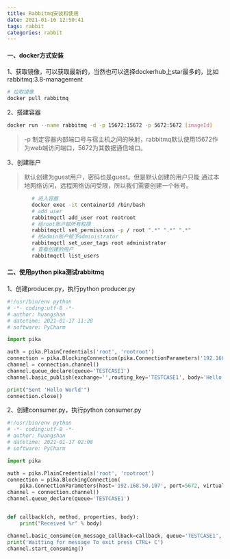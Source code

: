 ```yaml
---
title: Rabbitmq安装和使用
date: 2021-01-16 12:50:41
tags: rabbit
categories: rabbit
---
```


#### 一、docker方式安装

1、获取镜像，可以获取最新的，当然也可以选择dockerhub上star最多的，比如rabbitmq:3.8-management

```bash
# 拉取镜像
docker pull rabbitmq
```

2、搭建容器

```bash
docker run --name rabbitmq -d -p 15672:15672 -p 5672:5672 [imageId]
```

> -p 制定容器内部端口号与宿主机之间的映射，rabbitmq默认使用15672作为web端访问端口，5672为其数据通信端口。

3、创建账户

> 默认创建为guest用户，密码也是guest。但是默认创建的用户只能 通过本地网络访问，远程网络访问受限，所以我们需要创建一个帐号。

```bash
		# 进入容器
		docker exec -it containerId /bin/bash
		# add user
		rabbitmqctl add_user root rootroot
		# 给root账户赋所有权限
		rabbitmqctl set_permissions -p / root ".*" ".*" ".*"
		# 给admin账户赋予administrator
		rabbitmqctl set_user_tags root administrator
		# 查看创建的用户
		rabbitmqctl list_users
```

<!--more-->

#### 二、使用python pika测试rabbitmq

1、创建producer.py，执行python producer.py

```python
#!/usr/bin/env python
# -*- coding:utf-8 -*-
# author: huangshan
# datetime: 2021-01-17 11:28
# software: PyCharm

import pika

auth = pika.PlainCredentials('root', 'rootroot')
connection = pika.BlockingConnection(pika.ConnectionParameters('192.168.50.107', 5672, '/', auth))
channel = connection.channel()
channel.queue_declare(queue='TESTCASE1')
channel.basic_publish(exchange='',routing_key='TESTCASE1', body='Hello World')

print("Sent 'Hello World'")
connection.close()
```

2、创建consumer.py，执行python consumer.py

```python
#!/usr/bin/env python
# -*- coding:utf-8 -*-
# author: huangshan
# datetime: 2021-01-17 02:08
# software: PyCharm

import pika

auth = pika.PlainCredentials('root', 'rootroot')
connection = pika.BlockingConnection(
    pika.ConnectionParameters(host='192.168.50.107', port=5672, virtual_host='/', credentials=auth))
channel = connection.channel()
channel.queue_declare(queue='TESTCASE1')


def callback(ch, method, properties, body):
    print("Received %r" % body)

channel.basic_consume(on_message_callback=callback, queue='TESTCASE1', auto_ack=True)
print('Waitting for message To exit press CTRL+ C')
channel.start_consuming()
```



